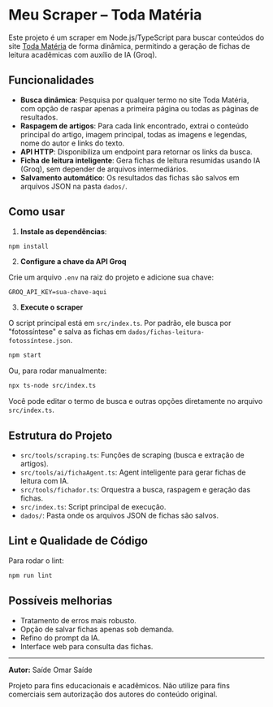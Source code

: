 # Meu Scraper – Toda Matéria

Este projeto é um scraper em Node.js/TypeScript para buscar conteúdos do site [Toda Matéria](https://www.todamateria.com.br/) de forma dinâmica, permitindo a geração de fichas de leitura acadêmicas com auxílio de IA (Groq).

## Funcionalidades

- **Busca dinâmica**: Pesquisa por qualquer termo no site Toda Matéria, com opção de raspar apenas a primeira página ou todas as páginas de resultados.
- **Raspagem de artigos**: Para cada link encontrado, extrai o conteúdo principal do artigo, imagem principal, todas as imagens e legendas, nome do autor e links do texto.
- **API HTTP**: Disponibiliza um endpoint para retornar os links da busca.
- **Ficha de leitura inteligente**: Gera fichas de leitura resumidas usando IA (Groq), sem depender de arquivos intermediários.
- **Salvamento automático**: Os resultados das fichas são salvos em arquivos JSON na pasta `dados/`.

## Como usar

1. **Instale as dependências**:

```bash
npm install
```

2. **Configure a chave da API Groq**

Crie um arquivo `.env` na raiz do projeto e adicione sua chave:

```
GROQ_API_KEY=sua-chave-aqui
```

3. **Execute o scraper**

O script principal está em `src/index.ts`. Por padrão, ele busca por "fotossíntese" e salva as fichas em `dados/fichas-leitura-fotossíntese.json`.

```bash
npm start
```

Ou, para rodar manualmente:

```bash
npx ts-node src/index.ts
```

Você pode editar o termo de busca e outras opções diretamente no arquivo `src/index.ts`.

## Estrutura do Projeto

- `src/tools/scraping.ts`: Funções de scraping (busca e extração de artigos).
- `src/tools/ai/fichaAgent.ts`: Agent inteligente para gerar fichas de leitura com IA.
- `src/tools/fichador.ts`: Orquestra a busca, raspagem e geração das fichas.
- `src/index.ts`: Script principal de execução.
- `dados/`: Pasta onde os arquivos JSON de fichas são salvos.

## Lint e Qualidade de Código

Para rodar o lint:

```bash
npm run lint
```

## Possíveis melhorias

- Tratamento de erros mais robusto.
- Opção de salvar fichas apenas sob demanda.
- Refino do prompt da IA.
- Interface web para consulta das fichas.

---

**Autor:** Saíde Omar Saíde

Projeto para fins educacionais e acadêmicos. Não utilize para fins comerciais sem autorização dos autores do conteúdo original.
